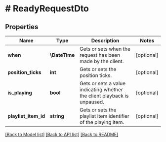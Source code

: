 # # ReadyRequestDto

## Properties

Name | Type | Description | Notes
------------ | ------------- | ------------- | -------------
**when** | **\DateTime** | Gets or sets when the request has been made by the client. | [optional]
**position_ticks** | **int** | Gets or sets the position ticks. | [optional]
**is_playing** | **bool** | Gets or sets a value indicating whether the client playback is unpaused. | [optional]
**playlist_item_id** | **string** | Gets or sets the playlist item identifier of the playing item. | [optional]

[[Back to Model list]](../../README.md#models) [[Back to API list]](../../README.md#endpoints) [[Back to README]](../../README.md)
